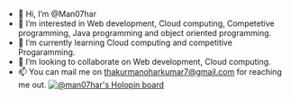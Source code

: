 - 👋 Hi, I’m @Man07har
- 👀 I’m interested in Web development, Cloud computing, Competetive programming, Java programming and object oriented programming.
- 🌱 I’m currently learning Cloud computing and competitive Progaramming.
- 💞️ I’m looking to collaborate on  Web development, Cloud computing.
- 📫 You can mail me on thakurmanoharkumar7@gmail.com for reaching me out.
[![@man07har's Holopin board](https://holopin.io/api/user/board?user=man07har)](https://holopin.io/@man07har)

<!---
Man07har/Man07har is a ✨ special ✨ repository because its `README.md` (this file) appears on your GitHub profile.
You can click the Preview link to take a look at your changes.
--->
